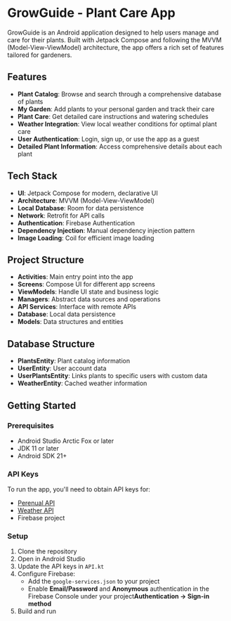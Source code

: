 # GrowGuide - Plant Care App

GrowGuide is an Android application designed to help users manage and care for their plants. Built with Jetpack Compose and following the MVVM (Model-View-ViewModel) architecture, the app offers a rich set of features tailored for gardeners.

## Features

- **Plant Catalog**: Browse and search through a comprehensive database of plants
- **My Garden**: Add plants to your personal garden and track their care
- **Plant Care**: Get detailed care instructions and watering schedules
- **Weather Integration**: View local weather conditions for optimal plant care
- **User Authentication**: Login, sign up, or use the app as a guest
- **Detailed Plant Information**: Access comprehensive details about each plant

## Tech Stack

- **UI**: Jetpack Compose for modern, declarative UI
- **Architecture**: MVVM (Model-View-ViewModel)
- **Local Database**: Room for data persistence
- **Network**: Retrofit for API calls
- **Authentication**: Firebase Authentication
- **Dependency Injection**: Manual dependency injection pattern
- **Image Loading**: Coil for efficient image loading

## Project Structure

- **Activities**: Main entry point into the app
- **Screens**: Compose UI for different app screens
- **ViewModels**: Handle UI state and business logic
- **Managers**: Abstract data sources and operations
- **API Services**: Interface with remote APIs
- **Database**: Local data persistence
- **Models**: Data structures and entities

## Database Structure

- **PlantsEntity**: Plant catalog information
- **UserEntity**: User account data
- **UserPlantsEntity**: Links plants to specific users with custom data
- **WeatherEntity**: Cached weather information

## Getting Started

### Prerequisites
- Android Studio Arctic Fox or later
- JDK 11 or later
- Android SDK 21+

### API Keys
To run the app, you'll need to obtain API keys for:
- [Perenual API](https://perenual.com/docs/api)
- [Weather API](https://www.weatherapi.com/)
- Firebase project

### Setup
1. Clone the repository
2. Open in Android Studio
3. Update the API keys in `API.kt`
4. Configure Firebase:
    - Add the `google-services.json` to your project 
    - Enable **Email/Password** and **Anonymous** authentication in the Firebase Console under your project**Authentication → Sign-in method**
5. Build and run